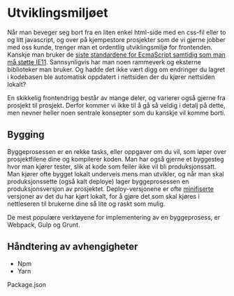 # Utviklingsmiljøet

Når man beveger seg bort fra en liten enkel html-side med en css-fil eller to og litt javascript, og over på kjempestore prosjekter som de vi gjerne jobber med oss kunde, trenger man et ordentlig utviklingsmiljø for frontenden. Kanskje man bruker de [siste standardene for EcmaScript samtidig som man må støtte IE11](/05-javascript/09-ecmascript.md). Sannsynligvis har man noen rammeverk og eksterne biblioteker man bruker. Og hadde det ikke vært digg om endringer du lagret i kodebasen ble automatisk oppdatert i nettsiden der du kjører nettsiden lokalt?

En skikkelig frontendrigg består av mange deler, og varierer også gjerne fra prosjekt til prosjekt.
Derfor kommer vi ikke til å gå så veldig i detalj på dette, men nevner heller noen sentrale konsepter som du kanskje vil komme borti.


## Bygging

Byggeprosessen er en rekke tasks, eller oppgaver om du vil, som løper over prosjektfilene dine og kompilerer koden. Man har også gjerne et byggesteg hvor man kjører tester, slik at kode som feiler ikke vil bli produksjonssatt.
Man kjører ofte bygget lokalt underveis mens man utvikler, og når man skal produksjonssette (også kalt deploye) lager byggeprosessen en produksjonsversjon av prosjektet. Deploy-versjonene er ofte [minifiserte](https://en.wikipedia.org/wiki/Minification_(programming)) versjoner av det du har kjørt lokalt, for å gjøre det som skal kjøres i nettleseren til brukerne dine så lite og raskt som mulig.

De mest populære verktøyene for implementering av en byggeprosess, er Webpack, Gulp og Grunt.

## Håndtering av avhengigheter
* Npm
* Yarn

Package.json

